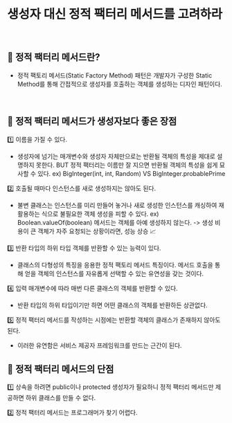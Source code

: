 # 생성자 대신 정적 팩터리 메서드를 고려하라
</br>

## 📌 정적 팩터리 메서드란? <br>
- 정적 팩토리 메서드(Static Factory Method) 패턴은 개발자가 구성한 Static Method를 통해 간접적으로 생성자를 호출하는 객체를 생성하는 디자인 패턴이다.
</br>

## 📌 정적 팩터리 메서드가 생성자보다 좋은 장점 <br>
1️⃣ 이름을 가질 수 있다. 
- 생성자에 넘기는 매개변수와 생성자 자체만으로는 반환될 객체의 특성을 제대로 설명하지 못한다. BUT 정적 팩터리는 이름만 잘 지으면 반환될 객체의 특성을 쉽게 묘사할 수 있다.
ex) BigInteger(int, int, Random) VS BigInteger.probablePrime 

2️⃣ 호출될 때마다 인스턴스를 새로 생성하지는 않아도 된다. <br> 
- 불변 클래스는 인스턴스를 미리 만들어 놓거나 새로 생성한 인스턴스를 캐싱하여 재활용하는 식으로 불필요한 객체 생성을 피할 수 있다. 
ex) Boolean.valueOf(boolean) 메서드는 객체를 아예 생성하지 않는다. -> 생성 비용이 큰 객체가 자주 요청되는 상황이라면, 성능 상승 📈

3️⃣ 반환 타입의 하위 타입 객체를 반환할 수 있는 능력이 있다. <br> 
- 클래스의 다형성의 특징을 응용한 정적 팩토리 메서드 특징이다. 메서드 호출을 통해 얻을 객체의 인스턴스를 자유롭게 선택할 수 있는 유연성을 갖는 것이다.

4️⃣ 입력 매개변수에 따라 매번 다른 클래스의 객체를 반환할 수 있다. <br> 
- 반환 타입의 하위 타입이기만 하면 어떤 클래스의 객체를 반환하든 상관없다. 

5️⃣ 정적 팩터리 메서드를 작성하는 시점에는 반환할 객체의 클래스가 존재하지 않아도 된다. <br> 
- 이러한 유연함은 서비스 제공자 프레임워크를 만드는 근간이 된다. 

## 📌 정적 팩터리 메서드의 단점 <br>
1️⃣ 상속을 하려면 public이나 protected 생성자가 필요하니 정적 팩터리 메서드만 제공하면 하위 클래스를 만들 수 없다. <br>

2️⃣ 정적 팩터리 메서드는 프로그래머가 찾기 어렵다. <br>


